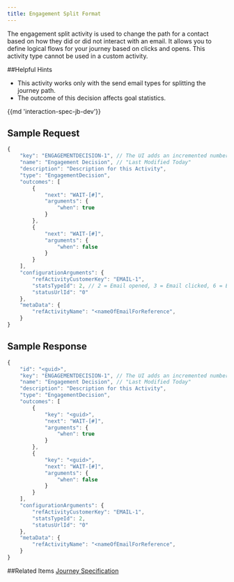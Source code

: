 ```yaml
---
title: Engagement Split Format
---
```


The engagement split activity is used to change the path for a contact based on how they did or did not interact with an email. It allows you to define logical flows for your journey based on clicks and opens. This activity type cannot be used in a custom activity.

##Helpful Hints
* This activity works only with the send email types for splitting the journey path.
* The outcome of this decision affects goal statistics.

{{md 'interaction-spec-jb-dev'}}

## Sample Request
```js
{
    "key": "ENGAGEMENTDECISION-1", // The UI adds an incremented number each time a new activity of this type is brought onto the stage.
    "name": "Engagement Decision", // "Last Modified Today"
    "description": "Description for this Activity",
    "type": "EngagementDecision",
    "outcomes": [
        {
            "next": "WAIT-[#]",
            "arguments": {
                "when": true
            }
        },
        {
            "next": "WAIT-[#]",
            "arguments": {
                "when": false
            }
        }
    ],
    "configurationArguments": {
        "refActivityCustomerKey": "EMAIL-1",
        "statsTypeId": 2, // 2 = Email opened, 3 = Email clicked, 6 = Email bounced
        "statusUrlId": "0"
    },
    "metaData": {
        "refActivityName": "<nameOfEmailForReference",
    }
}
```

## Sample Response
```js
{
    "id": "<guid>",
    "key": "ENGAGEMENTDECISION-1", // The UI adds an incremented number each time a new activity of this type is brought onto the stage.
    "name": "Engagement Decision", // "Last Modified Today"
    "description": "Description for this Activity",
    "type": "EngagementDecision",
    "outcomes": [
        {
            "key": "<guid>",
            "next": "WAIT-[#]",
            "arguments": {
                "when": true
            }
        },
        {
            "key": "<guid>",
            "next": "WAIT-[#]",
            "arguments": {
                "when": false
            }
        }
    ],
    "configurationArguments": {
        "refActivityCustomerKey": "EMAIL-1",
        "statsTypeId": 2,
        "statusUrlId": "0"
    },
    "metaData": {
        "refActivityName": "<nameOfEmailForReference",
    }
}
```
##Related Items
[Journey Specification](getting-started-spec.htm)
